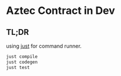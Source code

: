 # Aztec Contract in Dev

## TL;DR

using [just](https://github.com/casey/just) for command runner.

```bash
just compile
just codegen
just test
```
